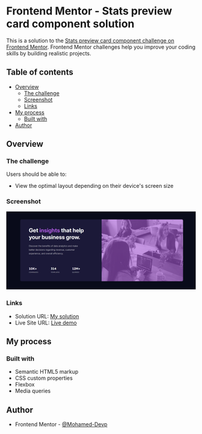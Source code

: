 # Frontend Mentor - Stats preview card component solution

This is a solution to the [Stats preview card component challenge on Frontend Mentor](https://www.frontendmentor.io/challenges/stats-preview-card-component-8JqbgoU62). Frontend Mentor challenges help you improve your coding skills by building realistic projects. 

## Table of contents

- [Overview](#overview)
  - [The challenge](#the-challenge)
  - [Screenshot](#screenshot)
  - [Links](#links)
- [My process](#my-process)
  - [Built with](#built-with)
- [Author](#author)

## Overview

### The challenge

Users should be able to:

- View the optimal layout depending on their device's screen size

### Screenshot

![Demo screenshot](screenshot.png)

### Links

- Solution URL: [My solution](https://www.frontendmentor.io/solutions/responsive-stats-card-TQkeYzH4n3)
- Live Site URL: [Live demo](https://mohamed-devp.github.io/responsive-stats-card/)

## My process

### Built with

- Semantic HTML5 markup
- CSS custom properties
- Flexbox
- Media queries

## Author

- Frontend Mentor - [@Mohamed-Devp](https://www.frontendmentor.io/profile/Mohamed-Devp)